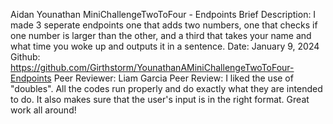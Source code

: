 Aidan Younathan
MiniChallengeTwoToFour - Endpoints
Brief Description: I made 3 seperate endpoints one that adds two numbers, one that checks if one number is larger than the other, and a third that takes your name and what time you woke up and outputs it in a sentence.
Date: January 9, 2024
Github: https://github.com/Girthstorm/YounathanAMiniChallengeTwoToFour-Endpoints
Peer Reviewer: Liam Garcia
Peer Review: I liked the use of "doubles". All the codes run properly and do exactly what they are intended to do. It also makes sure that the user's input is in the right format. Great work all around!
